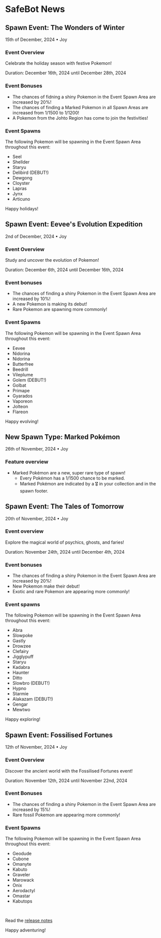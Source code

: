 <link href="style.css" rel="stylesheet">
<link rel="shortcut icon" type="image/x-icon" href="../favicon.ico">
<title>SafeBot | News</title>

# SafeBot News

## Spawn Event: The Wonders of Winter
15th of December, 2024 • Joy

### Event Overview 
Celebrate the holiday season with festive Pokemon!

Duration: December 16th, 2024 until December 28th, 2024

### Event Bonuses
- The chances of fidning a shiny Pokemon in the Event Spawn Area are increased by 20%!
- The chances of finding a Marked Pokemon in all Spawn Areas are increased from 1/1500 to 1/1200!
- A Pokemon from the Johto Region has come to join the festivities!

### Event Spawns
The following Pokemon will be spawning in the Event Spawn Area throughout this event:
- Seel
- Shellder
- Staryu
- Delibird (DEBUT!)
- Dewgong
- Cloyster
- Lapras
- Jynx
- Articuno

Happy holidays!

## Spawn Event: Eevee's Evolution Expedition
2nd of December, 2024 • Joy

### Event Overview
Study and uncover the evolution of Pokemon!

Duration: December 6th, 2024 until December 16th, 2024

### Event bonuses
- The chances of finding a shiny Pokemon in the Event Spawn Area are increased by 10%!
- A new Pokemon is making its debut!
- Rare Pokemon are spawning more commonly!

### Event Spawns
The following Pokemon will be spawning in the Event Spawn Area throughout this event:
- Eevee
- Nidorina
- Nidorina
- Butterfree
- Beedrill
- Vileplume
- Golem (DEBUT!)
- Golbat
- Primape
- Gyarados
- Vaporeon
- Jolteon
- Flareon

Happy evolving!

## New Spawn Type: Marked Pokémon
26th of November, 2024 • Joy

### Feature overview
- Marked Pokémon are a new, super rare type of spawn!
    - Every Pokémon has a 1/1500 chance to be marked.
    - Marked Pokémon are indicated by a 🎖️ in your collection and in the spawn footer.
    

## Spawn Event: The Tales of Tomorrow
20th of November, 2024 • Joy

### Event overview
Explore the magical world of psychics, ghosts, and faries!

Duration: November 24th, 2024 until December 4th, 2024

### Event bonuses
- The chances of finding a shiny Pokemon in the Event Spawn Area are increased by 20%!
- New Pokemon make their debut!
- Exotic and rare Pokemon are appearing more commonly!

### Event spawns
The following Pokemon will be spawning in the Event Spawn Area throughout this event:
- Abra
- Slowpoke
- Gastly
- Drowzee
- Clefairy
- Jigglypuff
- Staryu
- Kadabra
- Haunter
- Ditto
- Slowbro (DEBUT!)
- Hypno
- Starmie
- Alakazam (DEBUT!)
- Gengar
- Mewtwo

Happy exploring!


## Spawn Event: Fossilised Fortunes
12th of November, 2024 • Joy

### Event Overview
Discover the ancient world with the Fossilised Fortunes event!

Duration: November 12th, 2024 until November 22nd, 2024

### Event Bonuses
- The chances of finding a shiny Pokemon in the Event Spawn Area are increased by 15%!
- Rare fossil Pokemon are appearing more commonly!

### Event Spawns
The following Pokemon will be spawning in the Event Spawn Area throughout this event:
- Geodude
- Cubone
- Omanyte
- Kabuto
- Graveler
- Marowack
- Onix
- Aerodactyl
- Omastar
- Kabutops

<br>

Read the [release notes](https://hi-joy-nz.github.io/SafeBot/Updates#safebot-version-101-release-notes) 

Happy adventuring!